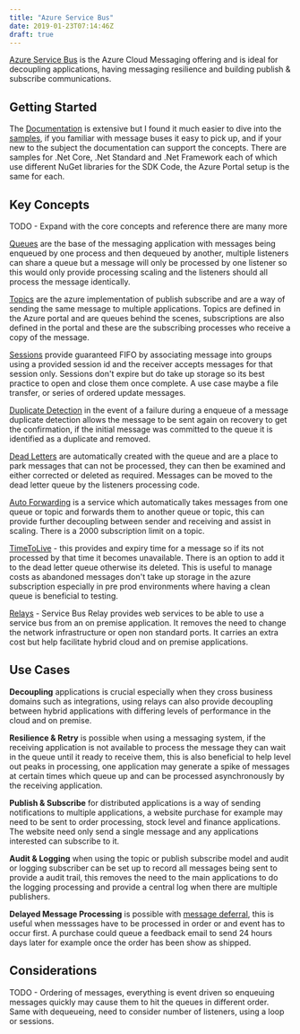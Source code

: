 ```yaml
---
title: "Azure Service Bus"
date: 2019-01-23T07:14:46Z
draft: true
---
```


[Azure Service Bus](https://docs.microsoft.com/en-us/azure/service-bus-messaging/service-bus-messaging-overview) is the Azure Cloud Messaging offering and is ideal for decoupling applications, having messaging resilience and building publish & subscribe communications.

## Getting Started ##

The [Documentation]() is extensive but I found it much easier to dive into the [samples](https://github.com/Azure/azure-service-bus), if you familiar with message buses it easy to pick up, and if your new to the subject the documentation can support the concepts. There are samples for .Net Core, .Net Standard and .Net Framework each of which use different NuGet libraries for the SDK Code, the Azure Portal setup is the same for each. 

## Key Concepts ##

TODO - Expand with the core concepts and reference there are many more

[Queues](https://docs.microsoft.com/en-us/azure/service-bus-messaging/service-bus-queues-topics-subscriptions#queues) are the base of the messaging application with messages being enqueued by one process and then dequeued by another, multiple listeners can share a queue but a message will only be processed by one listener so this would only provide processing scaling and the listeners should all process the message identically.  

[Topics](https://docs.microsoft.com/en-us/azure/service-bus-messaging/service-bus-queues-topics-subscriptions#topics-and-subscriptions) are the azure implementation of publish subscribe and are a way of sending the same message to multiple applications. Topics are defined in the Azure portal and are queues behind the scenes, subscriptions are also defined in the portal and these are the subscribing processes who receive a copy of the message.

[Sessions](https://docs.microsoft.com/en-us/azure/service-bus-messaging/message-sessions) provide guaranteed FIFO by associating message into groups using a provided session id and the receiver accepts messages for that session only. Sessions don't expire but do take up storage so its best practice to open and close them once complete. A use case maybe a file transfer, or series of ordered update messages.

[Duplicate Detection](https://docs.microsoft.com/en-us/azure/service-bus-messaging/duplicate-detection) in the event of a failure during a enqueue of a message duplicate detection allows the message to be sent again on recovery to get the confirmation, if the initial message was committed to the queue it is identified as a duplicate and removed.

[Dead Letters](https://docs.microsoft.com/en-us/azure/service-bus-messaging/service-bus-dead-letter-queues) are automatically created with the queue and are a place to park messages that can not be processed, they can then be examined and either corrected or deleted as required. Messages can be moved to the dead letter queue by the listeners processing code.

[Auto Forwarding](https://docs.microsoft.com/en-us/azure/service-bus-messaging/service-bus-auto-forwarding) is a service which automatically takes messages from one queue or topic and forwards them to another queue or topic, this can provide further decoupling between sender and receiving and assist in scaling. There is a 2000 subscription limit on a topic.

[TimeToLive](https://docs.microsoft.com/en-us/azure/service-bus-messaging/message-expiration) - this provides and expiry time for a message so if its not processed by that time it becomes unavailable. There is an option to add it to the dead letter queue otherwise its deleted. This is useful to manage costs as abandoned messages don't take up storage in the azure subscription especially in pre prod environments where having a clean queue is beneficial to testing.

[Relays](https://docs.microsoft.com/en-us/azure/service-bus-relay/) - Service Bus Relay provides web services to be able to use a service bus from an on premise application. It removes the need to change the network infrastructure or open non standard ports. It carries an extra cost but help facilitate hybrid cloud and on premise applications.

## Use Cases ##

**Decoupling** applications is crucial especially when they cross business domains such as integrations, using relays can also provide decoupling between hybrid applications with differing levels of performance in the cloud and on premise. 

**Resilience & Retry** is possible when using a messaging system, if the receiving application is not available to process the message they can wait in the queue until it ready to receive them, this is also beneficial to help level out peaks in processing, one application may generate a spike of messages at certain times which queue up and can be processed asynchronously by the receiving application.

**Publish & Subscribe** for distributed applications is a way of sending notifications to multiple applications, a website purchase for example may need to be sent to order processing, stock level and finance applications. The website need only send a single message and any applications interested can subscribe to it.

**Audit & Logging** when using the topic or publish subscribe model and audit or logging subscriber can be set up to record all messages being sent to provide a audit trail, this removes the need to the main applications to do the logging processing and provide a central log when there are multiple publishers.

**Delayed Message Processing** is possible with [message deferral](https://docs.microsoft.com/en-us/azure/service-bus-messaging/message-deferral), this is useful when messsages have to be processed in order or and event has to occur first. A purchase could queue a feedback email to send 24 hours days later for example once the order has been show as shipped.

## Considerations ##

TODO -  Ordering of messages, everything is event driven so enqueuing messages quickly may cause them to hit the queues in different order. Same with dequeueing, need to consider number of listeners, using a loop or sessions.